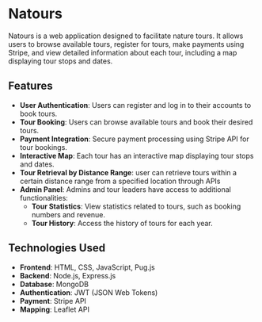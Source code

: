 # Natours

Natours is a web application designed to facilitate nature tours. It allows users to browse available tours, register for tours, make payments using Stripe, and view detailed information about each tour, including a map displaying tour stops and dates.

## Features

- **User Authentication**: Users can register and log in to their accounts to book tours.
- **Tour Booking**: Users can browse available tours and book their desired tours.
- **Payment Integration**: Secure payment processing using Stripe API for tour bookings.
- **Interactive Map**: Each tour has an interactive map displaying tour stops and dates.
- **Tour Retrieval by Distance Range**: user can retrieve tours within a certain distance range from a specified location through APIs
- **Admin Panel**: Admins and tour leaders have access to additional functionalities:
  - **Tour Statistics**: View statistics related to tours, such as booking numbers and revenue.
  - **Tour History**: Access the history of tours for each year.

## Technologies Used

- **Frontend**: HTML, CSS, JavaScript, Pug.js
- **Backend**: Node.js, Express.js
- **Database**: MongoDB
- **Authentication**: JWT (JSON Web Tokens)
- **Payment**: Stripe API
- **Mapping**: Leaflet API
